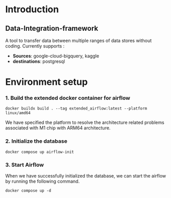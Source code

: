# Introduction
## Data-Integration-framework
A tool to transfer data between multiple ranges of data stores without coding. Currently supports :
- **Sources**: google-cloud-bigquery, kaggle
- **destinations**: postgresql

# Environment setup
### **1. Build the extended docker container for airflow**

```commandline
docker buildx build . --tag extended_airflow:latest --platform linux/amd64
```
We have specified the platform to resolve the architecture related problems associated with M1 chip with ARM64 architecture.

### **2. Initialize the database**
```commandline
docker compose up airflow-init
```
### **3. Start Airflow**
When we have successfully initialized the database, we can start the airflow by running the following command.
```commandline
docker compose up -d
```
